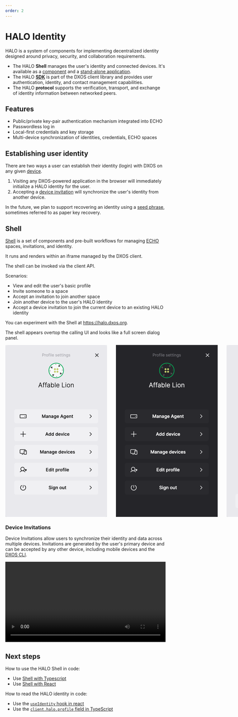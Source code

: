 ```yaml
---
order: 2
---
```


# HALO Identity

HALO is a system of components for implementing decentralized identity designed around privacy, security, and collaboration requirements.

- The HALO **Shell** manages the user's identity and connected devices. It's available as a [component](https://github.com/dxos/dxos/tree/main/packages/sdk/shell) and a [stand-alone application](https://halo.dxos.org).
- The HALO [**SDK**](https://www.npmjs.com/package/@dxos/client) is part of the DXOS client library and provides user authentication, identity, and contact management capabilities.
- The HALO **protocol** supports the verification, transport, and exchange of identity information between networked peers.

## Features

- Public/private key-pair authentication mechanism integrated into ECHO
- Passwordless log in
- Local-first credentials and key storage
- Multi-device synchronization of identities, credentials, ECHO spaces

## Establishing user identity

There are two ways a user can establish their identity (login) with DXOS on any given [device](../glossary#device).

1.  Visiting any DXOS-powered application in the browser will immediately initialize a HALO identity for the user.
2.  Accepting a [device invitation](#device-invitations) will synchronize the user's identity from another device.

In the future, we plan to support recovering an identity using a [seed phrase](../glossary#seed-phrase), sometimes referred to as paper key recovery.

## Shell

[Shell](https://github.com/dxos/dxos/tree/main/packages/sdk/shell) is a set of components and pre-built workflows for managing [ECHO](../platform) spaces, invitations, and identity.

It runs and renders within an iframe managed by the DXOS client.

The shell can be invoked via the client API.

Scenarios:

- View and edit the user's basic profile
- Invite someone to a space
- Accept an invitation to join another space
- Join another device to the user's HALO identity
- Accept a device invitation to join the current device to an existing HALO identity

You can experiment with the Shell at <https://halo.dxos.org>.

The shell appears overtop the calling UI and looks like a full screen dialog panel.

<div class="shell-images" style="display: flex; flex-direction: row; gap: 2em;">
  <img class="light" src="./images/shell-light.png" alt="Shell profile panel" />
  <img class="dark" src="./images/shell-dark.png" alt="Shell profile panel" />

  <img class="light" src="./images/shell-light-add-device.png" alt="Shell device invitation panel" />
  <img class="dark" src="./images/shell-dark-add-device.png" alt="Shell device invitation panel" />
</div>

### Device Invitations

Device Invitations allow users to synchronize their identity and data across multiple devices. Invitations are generated by the user's primary device and can be accepted by any other device, including mobile devices and the [DXOS CLI](../cli).

<video controls loop autoplay style="width:100%" src="/images/device-invitations.mp4"></video>

## Next steps

How to use the HALO Shell in code:

- Use [Shell with Typescript](../typescript/shell#installation)
- Use [Shell with React](../react/shell#installation)

How to read the HALO identity in code:

- Use the [`useIdentity` hook in react](../react/identity)
- Use the [`client.halo.profile` field in TypeScript](../typescript/identity)

